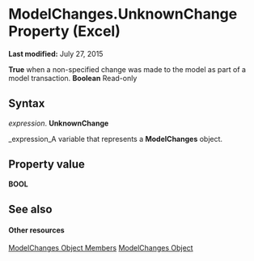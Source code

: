 
# ModelChanges.UnknownChange Property (Excel)

 **Last modified:** July 27, 2015

 **True** when a non-specified change was made to the model as part of a model transaction. **Boolean** Read-only

## Syntax

 _expression_. **UnknownChange**

 _expression_A variable that represents a  **ModelChanges** object.


## Property value

 **BOOL**


## See also


#### Other resources


 [ModelChanges Object Members](9ecee580-b4aa-9e89-1a6e-70ee31552ec7.md)
 [ModelChanges Object](fd2388eb-48ab-c238-2ffa-8c3f6d20fe36.md)
